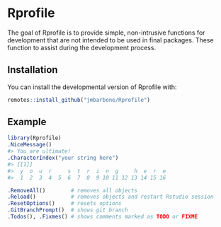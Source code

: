 
<!-- README.md is generated from README.Rmd. Please edit that file -->

# Rprofile

<!-- badges: start -->
<!-- badges: end -->

The goal of Rprofile is to provide simple, non-intrusive functions for
development that are not intended to be used in final packages. These
function to assist during the development process.

## Installation

You can install the developmental version of Rprofile with:

``` r
remotes::install_github("jmbarbone/Rprofile")
```

## Example

``` r
library(Rprofile)
.NiceMessage()
#> You are ultimate!
.CharacterIndex("your string here")
#> [[1]]
#>  y  o  u  r     s  t  r  i  n  g     h  e  r  e 
#>  1  2  3  4  5  6  7  8  9 10 11 12 13 14 15 16
```

``` r
.RemoveAll()        # removes all objects
.Reload()           # removes objects and restart Rstudio session
.ResetOptions()     # resets options
.GitBranchPrompt()  # shows git branch
.Todos(), .Fixmes() # shows comments marked as TODO or FIXME
```

